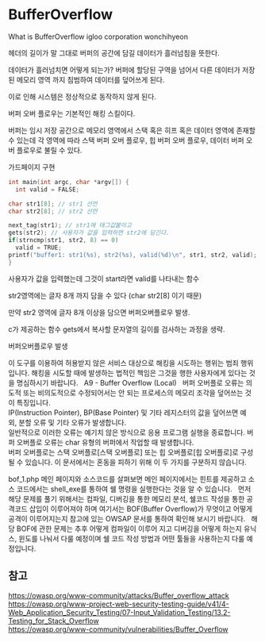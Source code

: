 # BufferOverflow
What is BufferOverflow igloo corporation wonchihyeon

헤더의 길이가 
말 그대로 버퍼의 공간에 담길 데이터가 흘러넘침을 뜻한다.

데이터가 흘러넘치면 어떻게 되는가? 버퍼에 할당된 구역을 넘어서 다른 데이터가 저장된 메모리 영역
까지 침범하여 데이터를 덮어쓰게 된다.

이로 인해 시스템은 정상적으로 동작하지 않게 된다.

버퍼 오버 플로우는 기본적인 해킹 스킬이다.

버퍼는 임시 저장 공간으로 메모리 영역에서 스택 혹은 히프 혹은 데이터 영역에 존재할 수 있는데 각 영역에 따라 스택 버퍼 오버 플로우, 힙 버퍼 오버 플로우, 데이터 버퍼 오버 플로우로 불릴 수 있다.

가드페이지 구현

```c
int main(int argc, char *argv[]) {
  int valid = FALSE;

char str1[8]; // str1 선언
char str2[8]; // str2 선언

next_tag(str1); // str1에 태그값붙이고
gets(str2); // 사용자가 값을 입력하면 str2에 담긴다.
if(strncmp(str1, str2, 8) == 0)
  valid = TRUE;
printf("buffer1: str1(%s), str2(%s), valid(%d)\n", str1, str2, valid);
}
```
사용자가 값을 입력했는데 그것이 start라면 valid를 나타내는 함수

str2영역에는 글자 8개 까지 담을 수 있다 (char str2[8] 이기 때문)

만약 str2 영역에 글자 8개 이상을 담으면 버퍼오버플로우 발생.

c가 제공하는 함수 gets에서 복사할 문자열의 길이를 검사하는 과정을 생략.

버퍼오버플로우 발생

이 도구를 이용하여 허용받지 않은 서비스 대상으로 해킹을 시도하는 행위는 범죄 행위입니다. 해킹을 시도할 때에 발생하는 법적인 책임은 그것을 행한 사용자에게 있다는 것을 명심하시기 바랍니다.
 
A9 - Buffer Overflow (Local)
 
버퍼 오버플로 오류는 의도적 또는 비의도적으로 수정되어서는 안 되는 프로세스의 메모리 조각을 덮어쓰는 것이 특징입니다.     
IP(Instruction Pointer), BP(Base Pointer) 및 기타 레지스터의 값을 덮어쓰면 예외, 분할 오류 및 기타 오류가 발생합니다.      
일반적으로 이러한 오류는 예기치 않은 방식으로 응용 프로그램 실행을 종료합니다. 버퍼 오버플로 오류는 char 유형의 버퍼에서 작업할 때 발생합니다.      
버퍼 오버플로는 스택 오버플로[스택 오버플로] 또는 힙 오버플로[힙 오버플로]로 구성될 수 있습니다. 이 문서에서는 혼동을 피하기 위해 이 두 가지를 구분하지 않습니다.    

bof_1.php 메인 페이지와 소스코드를 살펴보면 메인 페이지에서는 힌트를 제공하고 소스 코드에서는 shell_exe를 통하여 쉘 명령을 실행한다는 것을 알 수 있습니다.
 
먼저 해당 문제를 풀기 위해서는 컴파일, 디버깅을 통한 메모리 분석, 쉘코드 작성을 통한 공격코드 삽입이 이루어져야 하며 여기서는 BOF(Buffer Overflow)가 무엇이고 어떻게 공격이 이루어지는지 참고에 있는 OWSAP 문서를 통하여 확인해 보시기 바랍니다.
 
해당 BOF에 관한 문제는 추후 어떻게 컴파일이 이루어 지고 디버깅을 어떻게 하는지 유닉스, 윈도를 나눠서 다룰 예정이며 쉘 코드 작성 방법과 어떤 툴들을 사용하는지 다룰 예정입니다.
              
## 참고     
https://owasp.org/www-community/attacks/Buffer_overflow_attack     
https://owasp.org/www-project-web-security-testing-guide/v41/4-Web_Application_Security_Testing/07-Input_Validation_Testing/13.2-Testing_for_Stack_Overflow     
https://owasp.org/www-community/vulnerabilities/Buffer_Overflow     
                    


